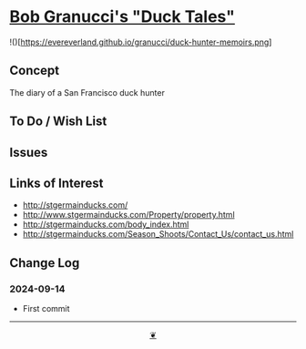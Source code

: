 # [Bob Granucci's "Duck Tales"]( https://evereverland.github.io/granucci "Home page" )

!()[https://evereverland.github.io/granucci/duck-hunter-memoirs.png]

## Concept

The diary of a San Francisco duck hunter

## To Do / Wish List


## Issues


## Links of Interest

* http://stgermainducks.com/
* http://www.stgermainducks.com/Property/property.html
* http://stgermainducks.com/body_index.html
* http://stgermainducks.com/Season_Shoots/Contact_Us/contact_us.html

## Change Log


### 2024-09-14

* First commit


***

<center title="Hello! Click me to go up to the top" ><a class=aDingbat href=javascript:window.scrollTo(0,0);> ❦ </a></center>
